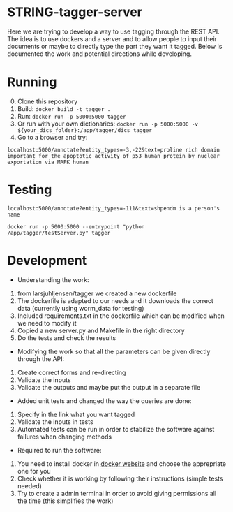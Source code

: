# STRING-tagger-server

Here we are trying to develop a way to use tagging through the REST API. The idea is to  use dockers and a server and to allow people to input their documents or maybe to directly type the part they want it tagged. Below is documented the work and potential directions while developing.


# Running

0. Clone this repository
0. Build: `docker build -t tagger .`
0. Run: `docker run -p 5000:5000 tagger`
0. Or run with your own dictionaries: `docker run -p 5000:5000 -v ${your_dics_folder}:/app/tagger/dics tagger`
0. Go to a browser and try:

```shell
localhost:5000/annotate?entity_types=-3,-22&text=proline rich domain important for the apoptotic activity of p53 human protein by nuclear exportation via MAPK human
```

# Testing

```
localhost:5000/annotate?entity_types=-111&text=shpendm is a person's name
```

```shell
docker run -p 5000:5000 --entrypoint "python /app/tagger/testServer.py" tagger
```

# Development

* Understanding the work:
 1. from larsjuhljensen/tagger we created a new dockerfile
 2. The dockerfile is adapted to our needs and it downloads the correct data (currently using worm_data for testing)
 3. Included requirements.txt in the dockerfile which can be modified when we need to modify it
 4. Copied a new server.py and Makefile in the right directory
 5. Do the tests and check the results

* Modifying the work so that all the parameters can be given directly through the API:
 1. Create correct forms and re-directing
 2. Validate the inputs
 3. Validate the outputs and maybe put the output in a separate file

 * Added unit tests and changed the way the queries are done:
 1. Specify in the link what you want tagged
 2. Validate the inputs in tests
 3. Automated tests can be run in order to stabilize the software against failures when changing methods


* Required to run the software:
 1. You need to install docker in [docker website](https://docs.docker.com/) and choose the apprepriate one for you
 2. Check whether it is working by following their instructions (simple tests needed)
 3. Try to create a admin terminal in order to avoid giving permissions all the time (this simplifies the work)
